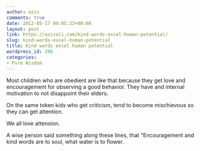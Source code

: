 ```yaml
---
author: aziz
comments: true
date: 2012-05-17 04:05:23+00:00
layout: post
link: https://azizali.com/kind-words-excel-human-potential/
slug: kind-words-excel-human-potential
title: Kind words excel human potential
wordpress_id: 266
categories:
- Pure Wisdom
---
```


Most children who are obedient are like that because they get love and encouragement for observing a good behavior. They have and internal motivation to not disappoint their elders.

On the same token kids who get criticism, tend to become mischievous so they can get attention.

We all love attension.

A wise person said something along these lines, that "Encouragement and kind words are to soul, what water is to flower.
